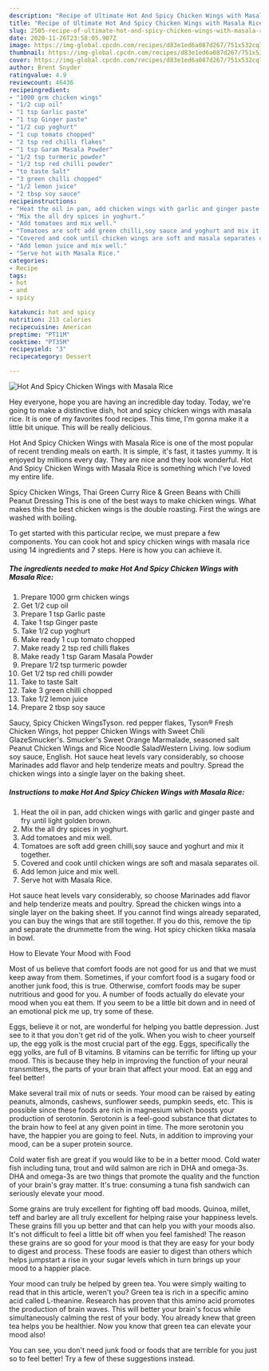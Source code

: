 ```yaml
---
description: "Recipe of Ultimate Hot And Spicy Chicken Wings with Masala Rice"
title: "Recipe of Ultimate Hot And Spicy Chicken Wings with Masala Rice"
slug: 2505-recipe-of-ultimate-hot-and-spicy-chicken-wings-with-masala-rice
date: 2020-11-26T23:58:05.907Z
image: https://img-global.cpcdn.com/recipes/d83e1ed6a087d267/751x532cq70/hot-and-spicy-chicken-wings-with-masala-rice-recipe-main-photo.jpg
thumbnail: https://img-global.cpcdn.com/recipes/d83e1ed6a087d267/751x532cq70/hot-and-spicy-chicken-wings-with-masala-rice-recipe-main-photo.jpg
cover: https://img-global.cpcdn.com/recipes/d83e1ed6a087d267/751x532cq70/hot-and-spicy-chicken-wings-with-masala-rice-recipe-main-photo.jpg
author: Brent Snyder
ratingvalue: 4.9
reviewcount: 46436
recipeingredient:
- "1000 grm chicken wings"
- "1/2 cup oil"
- "1 tsp Garlic paste"
- "1 tsp Ginger paste"
- "1/2 cup yoghurt"
- "1 cup tomato chopped"
- "2 tsp red chilli flakes"
- "1 tsp Garam Masala Powder"
- "1/2 tsp turmeric powder"
- "1/2 tsp red chilli powder"
- "to taste Salt"
- "3 green chilli chopped"
- "1/2 lemon juice"
- "2 tbsp soy sauce"
recipeinstructions:
- "Heat the oil in pan, add chicken wings with garlic and ginger paste and fry until light golden brown."
- "Mix the all dry spices in yoghurt."
- "Add tomatoes and mix well."
- "Tomatoes are soft add green chilli,soy sauce and yoghurt and mix it together."
- "Covered and cook until chicken wings are soft and masala separates oil."
- "Add lemon juice and mix well."
- "Serve hot with Masala Rice."
categories:
- Recipe
tags:
- hot
- and
- spicy

katakunci: hot and spicy 
nutrition: 213 calories
recipecuisine: American
preptime: "PT11M"
cooktime: "PT35M"
recipeyield: "3"
recipecategory: Dessert

---
```



![Hot And Spicy Chicken Wings with Masala Rice](https://img-global.cpcdn.com/recipes/d83e1ed6a087d267/751x532cq70/hot-and-spicy-chicken-wings-with-masala-rice-recipe-main-photo.jpg)

Hey everyone, hope you are having an incredible day today. Today, we're going to make a distinctive dish, hot and spicy chicken wings with masala rice. It is one of my favorites food recipes. This time, I'm gonna make it a little bit unique. This will be really delicious.

Hot And Spicy Chicken Wings with Masala Rice is one of the most popular of recent trending meals on earth. It is simple, it's fast, it tastes yummy. It is enjoyed by millions every day. They are nice and they look wonderful. Hot And Spicy Chicken Wings with Masala Rice is something which I've loved my entire life.

Spicy Chicken Wings, Thai Green Curry Rice &amp; Green Beans with Chilli Peanut Dressing This is one of the best ways to make chicken wings. What makes this the best chicken wings is the double roasting. First the wings are washed with boiling.


To get started with this particular recipe, we must prepare a few components. You can cook hot and spicy chicken wings with masala rice using 14 ingredients and 7 steps. Here is how you can achieve it.

<!--inarticleads1-->

##### The ingredients needed to make Hot And Spicy Chicken Wings with Masala Rice:

1. Prepare 1000 grm chicken wings
1. Get 1/2 cup oil
1. Prepare 1 tsp Garlic paste
1. Take 1 tsp Ginger paste
1. Take 1/2 cup yoghurt
1. Make ready 1 cup tomato chopped
1. Make ready 2 tsp red chilli flakes
1. Make ready 1 tsp Garam Masala Powder
1. Prepare 1/2 tsp turmeric powder
1. Get 1/2 tsp red chilli powder
1. Take to taste Salt
1. Take 3 green chilli chopped
1. Take 1/2 lemon juice
1. Prepare 2 tbsp soy sauce


Saucy, Spicy Chicken WingsTyson. red pepper flakes, Tyson® Fresh Chicken Wings, hot pepper Chicken Wings with Sweet Chili GlazeSmucker&#39;s. Smucker&#39;s Sweet Orange Marmalade, seasoned salt Peanut Chicken Wings and Rice Noodle SaladWestern Living. low sodium soy sauce, English. Hot sauce heat levels vary considerably, so choose Marinades add flavor and help tenderize meats and poultry. Spread the chicken wings into a single layer on the baking sheet. 

<!--inarticleads2-->

##### Instructions to make Hot And Spicy Chicken Wings with Masala Rice:

1. Heat the oil in pan, add chicken wings with garlic and ginger paste and fry until light golden brown.
1. Mix the all dry spices in yoghurt.
1. Add tomatoes and mix well.
1. Tomatoes are soft add green chilli,soy sauce and yoghurt and mix it together.
1. Covered and cook until chicken wings are soft and masala separates oil.
1. Add lemon juice and mix well.
1. Serve hot with Masala Rice.


Hot sauce heat levels vary considerably, so choose Marinades add flavor and help tenderize meats and poultry. Spread the chicken wings into a single layer on the baking sheet. If you cannot find wings already separated, you can buy the wings that are still together. If you do this, remove the tip and separate the drummette from the wing. Hot spicy chicken tikka masala in bowl. 

How to Elevate Your Mood with Food


Most of us believe that comfort foods are not good for us and that we must keep away from them. Sometimes, if your comfort food is a sugary food or another junk food, this is true. Otherwise, comfort foods may be super nutritious and good for you. A number of foods actually do elevate your mood when you eat them. If you seem to be a little bit down and in need of an emotional pick me up, try some of these.

Eggs, believe it or not, are wonderful for helping you battle depression. Just see to it that you don't get rid of the yolk. When you wish to cheer yourself up, the egg yolk is the most crucial part of the egg. Eggs, specifically the egg yolks, are full of B vitamins. B vitamins can be terrific for lifting up your mood. This is because they help in improving the function of your neural transmitters, the parts of your brain that affect your mood. Eat an egg and feel better!

Make several trail mix of nuts or seeds. Your mood can be raised by eating peanuts, almonds, cashews, sunflower seeds, pumpkin seeds, etc. This is possible since these foods are rich in magnesium which boosts your production of serotonin. Serotonin is a feel-good substance that dictates to the brain how to feel at any given point in time. The more serotonin you have, the happier you are going to feel. Nuts, in addition to improving your mood, can be a super protein source.

Cold water fish are great if you would like to be in a better mood. Cold water fish including tuna, trout and wild salmon are rich in DHA and omega-3s. DHA and omega-3s are two things that promote the quality and the function of your brain's gray matter. It's true: consuming a tuna fish sandwich can seriously elevate your mood. 

Some grains are truly excellent for fighting off bad moods. Quinoa, millet, teff and barley are all truly excellent for helping raise your happiness levels. These grains fill you up better and that can help you with your moods also. It's not difficult to feel a little bit off when you feel famished! The reason these grains are so good for your mood is that they are easy for your body to digest and process. These foods are easier to digest than others which helps jumpstart a rise in your sugar levels which in turn brings up your mood to a happier place.

Your mood can truly be helped by green tea. You were simply waiting to read that in this article, weren't you? Green tea is rich in a specific amino acid called L-theanine. Research has proven that this amino acid promotes the production of brain waves. This will better your brain's focus while simultaneously calming the rest of your body. You already knew that green tea helps you be healthier. Now you know that green tea can elevate your mood also!

You can see, you don't need junk food or foods that are terrible for you just so to feel better! Try  a few  of  these  suggestions  instead.

